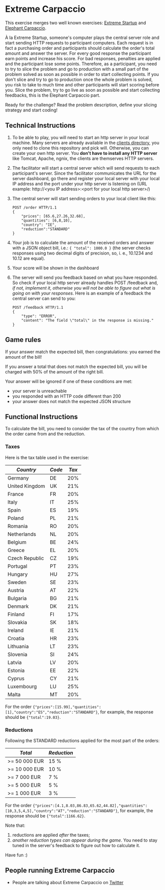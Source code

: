# Extreme Carpaccio
This exercise merges two well known exercises: [Extreme Startup](https://github.com/rchatley/extreme_startup) and [Elephant Carpaccio](https://docs.google.com/document/d/1TCuuu-8Mm14oxsOnlk8DqfZAA1cvtYu9WGv67Yj_sSk/pub).

À la Extreme Startup, someone's computer plays the central server role and start sending HTTP requests to participant computers. Each request is in fact a purchasing order and participants should calculate the order's total amount and answer the server. For every good response the participant earn points and increase his score. For bad responses, penalties are applied and the participant lose some points. Therefore, as a participant, you need to try to slice the problem and go to production with a small part of the problem solved as soon as possible in order to start collecting points. If you don't slice and try to go to production once the whole problem is solved, you risk to take to much time and other participants will start scoring before you. Slice the problem, try to go live as soon as possible and start collecting feedbacks, this is the Elephant Carpaccio part.

Ready for the challenge? Read the problem description, define your slicing strategy and start coding!

## Technical Instructions
1. To be able to play, you will need to start an http server in your local machine. Many servers are already available in the [clients directory](https://github.com/dlresende/extreme-carpaccio/tree/master/clients), you only need to clone this repository and pick will. Otherwise, you can create your own http server. You **don't have to install any HTTP server** like Tomcat, Apache, ngnix, the clients are themserves HTTP servers.
2. The facilitator will start a central server which will send requests to each participant's server. Since the facilitator communicates the URL for the server dashboard, go there and register your local server with your local IP address and the port under your http server is listening on (URL example: http://\<you IP address\>:\<port for your local http server\>/)
3. The central server will start sending orders to your local client like this:

    ```
    POST /order HTTP/1.1
    {
        "prices": [65.6,27.26,32.68],
        "quantities": [6,8,10],
        "country": "IE",
        "reduction":"STANDARD"
    }
    ```

4. Your job is to calculate the amount of the received orders and answer with a JSON object bill, i.e.: `{ "total": 1000.0 }` (the server checks responses using two decimal digits of precision, so, i. e., 10.1234 and 10.12 are equal).
5. Your score will be shown in the dashboard
6. The server will send you feedback based on what you have responded. So check if your local http server already handles POST /feedback and, *if not, implement it, otherwise you will not be able to figure out what is going on with your responses*. Here is an example of a feedback the central server can send to you:

    ```
    POST /feedback HTTP/1.1
    {
        "type": "ERROR",
        "content": "The field \"total\" in the response is missing."
    }
    ```

## Game rules

If your answer match the expected bill, then congratulations: you earned the amount of the bill!

If you answer a total that does not match the expected bill, you will be charged with 50% of the amount of the right bill.

Your answer will be ignored if one of these conditions are met:
- your server is unreachable
- you responded with an HTTP code different than 200
- your answer does not match the expected JSON structure

## Functional Instructions

To calculate the bill, you need to consider the tax of the country from which the order came from and the reduction.

### Taxes
Here is the tax table used in the exercise:

*Country* | *Code* | *Tax*
--- | --- | ---
Germany | DE | 20%
United Kingdom | UK | 21%
France | FR | 20%
Italy | IT | 25%
Spain | ES | 19%
Poland | PL | 21%
Romania | RO | 20%
Netherlands | NL | 20%
Belgium | BE | 24%
Greece | EL | 20%
Czech Republic | CZ | 19%
Portugal | PT | 23%
Hungary | HU | 27%
Sweden | SE | 23%
Austria | AT | 22%
Bulgaria | BG | 21%
Denmark | DK | 21%
Finland | FI | 17%
Slovakia | SK | 18%
Ireland | IE | 21%
Croatia | HR | 23%
Lithuania | LT | 23%
Slovenia | SI | 24%
Latvia | LV | 20%
Estonia | EE | 22%
Cyprus | CY | 21%
Luxembourg | LU | 25%
Malta | MT | 20%

For the order `{"prices":[15.99],"quantities":[1],"country":"ES","reduction":"STANDARD"}`, for example, the response should be `{"total":19.03}`.

### Reductions
Following the STANDARD reductions applied for the most part of the orders:

*Total* | *Reduction*
--- | ---
>= 50 000 EUR | 15 %
>= 10 000 EUR | 10 %
>= 7 000 EUR | 7 %
>= 5 000 EUR | 5 %
>= 1 000 EUR | 3 %

For the order `{"prices":[4.1,8.03,86.83,65.62,44.82],"quantities":[10,3,5,4,5],"country":"AT","reduction":"STANDARD"}`, for example, the response should be `{"total":1166.62}`.

Note that:

1. reductions are applied *after* the taxes;
2. *another reduction types can appear during the game*. You need to stay tuned in the server's feedback to figure out how to calculate it.

Have fun :)

## People running Extreme Carpaccio
- People are talking about Extreme Carpaccio on [Twitter](https://twitter.com/search?vertical=default&q=%22extreme%20carpaccio%22%20OR%20%22Xtreme%20carpaccio%22%20OR%20%23ExtremeCarpaccio&src=typd)
